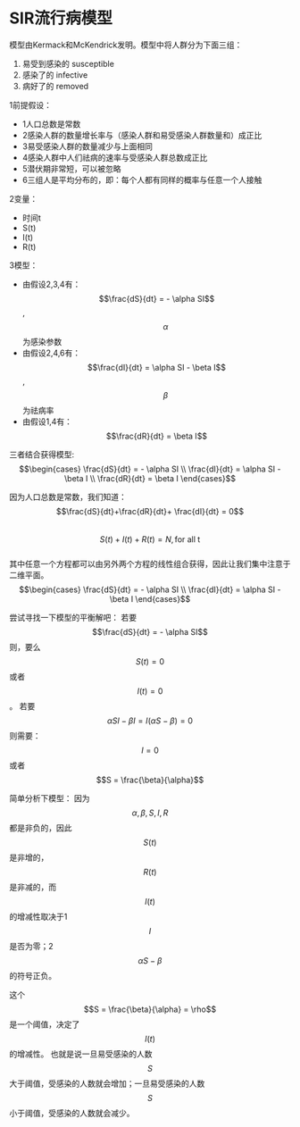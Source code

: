 # SIR流行病模型 
模型由Kermack和McKendrick发明。模型中将人群分为下面三组：
1. 易受到感染的 susceptible 
2. 感染了的 infective
3. 病好了的 removed

1前提假设：
 * 1人口总数是常数
 * 2感染人群的数量增长率与（感染人群和易受感染人群数量和）成正比
 * 3易受感染人群的数量减少与上面相同
 * 4感染人群中人们祛病的速率与受感染人群总数成正比
 * 5潜伏期非常短，可以被忽略
 * 6三组人是平均分布的，即：每个人都有同样的概率与任意一个人接触

2变量：
 * 时间t
 * S(t)
 * I(t)
 * R(t)

3模型：
 * 由假设2,3,4有：$$\frac{dS}{dt} = - \alpha SI$$,$$\qquad \alpha$$为感染参数
 * 由假设2,4,6有：$$\frac{dI}{dt} = \alpha SI - \beta I$$, $$\qquad \beta$$为祛病率
 * 由假设1,4有：$$\frac{dR}{dt} = \beta I$$

三者结合获得模型:
$$\begin{cases} \frac{dS}{dt} = - \alpha SI \\ \frac{dI}{dt} = \alpha SI - \beta I \\ \frac{dR}{dt} = \beta I \end{cases}$$   

因为人口总数是常数，我们知道：
$$\frac{dS}{dt}+\frac{dR}{dt}+ \frac{dI}{dt} = 0$$    
$$S(t)+I(t)+R(t) = N, \text{for all t}$$    
其中任意一个方程都可以由另外两个方程的线性组合获得，因此让我们集中注意于二维平面。  
$$\begin{cases} \frac{dS}{dt} = - \alpha SI \\ \frac{dI}{dt} = \alpha SI - \beta I \end{cases}$$   

尝试寻找一下模型的平衡解吧：
若要$$\frac{dS}{dt} = - \alpha SI$$则，要么$$S(t)=0$$或者$$I(t)=0$$。
若要$$\alpha SI - \beta I = I(\alpha S - \beta) = 0$$则需要：$$I = 0$$或者$$S = \frac{\beta}{\alpha}$$  

简单分析下模型：
因为$$\alpha, \beta, S, I, R$$都是非负的，因此$$S(t)$$是非增的，$$R(t)$$是非减的，而$$I(t)$$的增减性取决于1$$I$$是否为零；2$$\alpha S - \beta$$的符号正负。

这个$$S = \frac{\beta}{\alpha} = \rho$$是一个阈值，决定了$$I(t)$$的增减性。 
也就是说一旦易受感染的人数$$S$$大于阈值，受感染的人数就会增加；一旦易受感染的人数$$S$$小于阈值，受感染的人数就会减少。   


